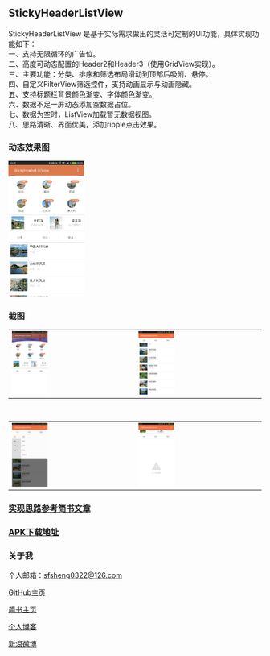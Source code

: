 
## StickyHeaderListView

StickyHeaderListView 是基于实际需求做出的灵活可定制的UI功能，具体实现功能如下：<br/>
一、支持无限循环的广告位。<br/>
二、高度可动态配置的Header2和Header3（使用GridView实现）。<br/>
三、主要功能：分类、排序和筛选布局滑动到顶部后吸附、悬停。<br/>
四、自定义FilterView筛选控件，支持动画显示与动画隐藏。<br/>
五、支持标题栏背景颜色渐变、字体颜色渐变。<br/>
六、数据不足一屏动态添加空数据占位。<br/>
七、数据为空时，ListView加载暂无数据视图。<br/>
八、思路清晰、界面优美，添加ripple点击效果。<br/>

### 动态效果图

<img src="/screenshots/stickyheader.gif" style="width: 30%;"/>

### 截图

<table>
    <tr>
        <td><img src="/screenshots/StickyHeaderListView2.png" style="width: 30%;"></td>
        <td><img src="/screenshots/StickyHeaderListView3.png" style="width: 30%;"></td>
    </tr>
</table>

<br/>

<table>
    <tr>
        <td><img src="/screenshots/StickyHeaderListView4.png" style="width: 30%;"></td>
        <td><img src="/screenshots/StickyHeaderListView5.png" style="width: 30%;"></td>
    </tr>
</table>

### [实现思路参考简书文章](http://www.jianshu.com/p/3bf26722c489)

### [APK下载地址](http://fir.im/StickyListView)

### 关于我

个人邮箱：sfsheng0322@126.com

[GitHub主页](https://github.com/sfsheng0322)

[简书主页](http://www.jianshu.com/users/88509e7e2ed1/latest_articles)

[个人博客](http://sunfusheng.com/)

[新浪微博](http://weibo.com/u/3852192525)




